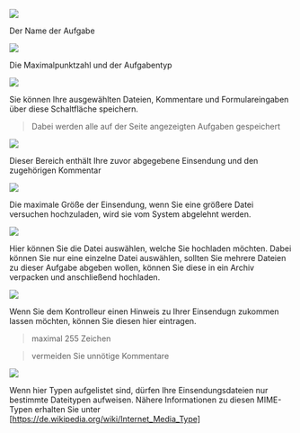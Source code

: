 
![](uploadA.png)

Der Name der Aufgabe

![](uploadB.png)

Die Maximalpunktzahl und der Aufgabentyp

![](uploadC.png)

Sie können Ihre ausgewählten Dateien, Kommentare und Formulareingaben über diese Schaltfläche speichern.

> Dabei werden alle auf der Seite angezeigten Aufgaben gespeichert

![](uploadD.png)

Dieser Bereich enthält Ihre zuvor abgegebene Einsendung und den zugehörigen Kommentar

![](uploadE.png)

Die maximale Größe der Einsendung, wenn Sie eine größere Datei versuchen hochzuladen, wird sie vom System abgelehnt werden.

![](uploadF.png)

Hier können Sie die Datei auswählen, welche Sie hochladen möchten. Dabei können Sie nur eine einzelne Datei auswählen, sollten Sie mehrere Dateien zu dieser Aufgabe abgeben wollen, können Sie diese in ein Archiv verpacken und anschließend hochladen.

![](uploadH.png)

Wenn Sie dem Kontrolleur einen Hinweis zu Ihrer Einsendugn zukommen lassen möchten, können Sie diesen hier eintragen.

> maximal 255 Zeichen

> vermeiden Sie unnötige Kommentare

![](uploadG.png)

Wenn hier Typen aufgelistet sind, dürfen Ihre Einsendungsdateien nur bestimmte Dateitypen aufweisen. Nähere Informationen zu diesen MIME-Typen erhalten Sie unter [https://de.wikipedia.org/wiki/Internet_Media_Type]


